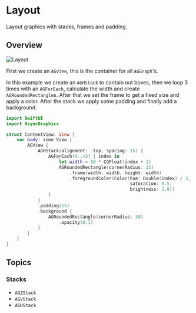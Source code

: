 # Layout

Layout graphics with stacks, frames and padding.

## Overview

![Layout](http://async.graphics/Images/Articles/async-graphics-layout.png)

First we create an ``AGView``, this is the container for all ``AGGraph``'s.

In this example we create an ``AGHStack`` to contain out boxes, then we loop 3 times with an ``AGForEach``, calculate the width and create ``AGRoundedRectangle``s. After that we set the frame to get a fixed size and apply a color. After the stack we apply some padding and finally add a background.

```swift
import SwiftUI
import AsyncGraphics

struct ContentView: View {
    var body: some View {
        AGView {
            AGHStack(alignment: .top, spacing: 15) {
                AGForEach(0..<3) { index in
                    let width = 50 * CGFloat(index + 1)
                    AGRoundedRectangle(cornerRadius: 15)
                        .frame(width: width, height: width)
                        .foregroundColor(Color(hue: Double(index) / 3,
                                               saturation: 0.5,
                                               brightness: 1.0))
                }
            }
            .padding(15)
            .background {
                AGRoundedRectangle(cornerRadius: 30)
                    .opacity(0.1)
            }
        }
    }
}
```

## Topics

### Stacks

- ``AGZStack``
- ``AGVStack``
- ``AGHStack``
